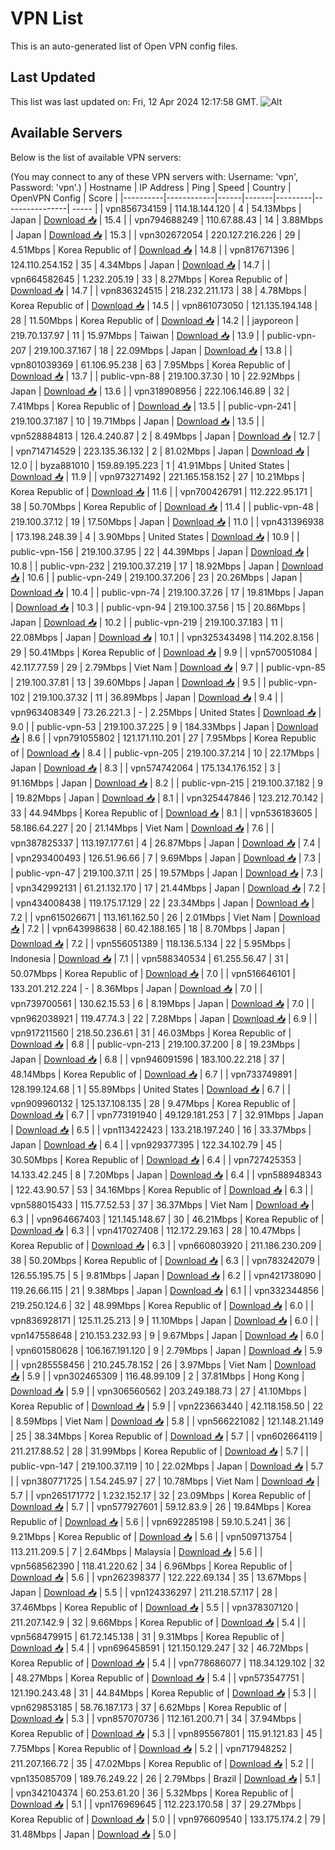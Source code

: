 # VPN List

This is an auto-generated list of Open VPN config files.

## Last Updated

This list was last updated on: Fri, 12 Apr 2024 12:17:58 GMT.
![Alt](https://repobeats.axiom.co/api/embed/186b98318ef1479477931607c1ad7d823f12451f.svg "Repobeats analytics image")

## Available Servers

Below is the list of available VPN servers:

(You may connect to any of these VPN servers with: Username: 'vpn', Password: 'vpn'.)
| Hostname | IP Address | Ping | Speed | Country | OpenVPN Config | Score |
|----------|------------|------|-------|---------|----------------| ----- |
| vpn856734159 | 114.18.144.120 | 4 | 54.13Mbps | Japan | [Download 📥](./configs/server_0_JP.ovpn) | 15.4 |
| vpn794688249 | 110.67.88.43 | 14 | 3.88Mbps | Japan | [Download 📥](./configs/server_1_JP.ovpn) | 15.3 |
| vpn302672054 | 220.127.216.226 | 29 | 4.51Mbps | Korea Republic of | [Download 📥](./configs/server_2_KR.ovpn) | 14.8 |
| vpn817671396 | 124.110.254.152 | 35 | 4.34Mbps | Japan | [Download 📥](./configs/server_3_JP.ovpn) | 14.7 |
| vpn664582645 | 1.232.205.19 | 33 | 8.27Mbps | Korea Republic of | [Download 📥](./configs/server_4_KR.ovpn) | 14.7 |
| vpn836324515 | 218.232.211.173 | 38 | 4.78Mbps | Korea Republic of | [Download 📥](./configs/server_5_KR.ovpn) | 14.5 |
| vpn861073050 | 121.135.194.148 | 28 | 11.50Mbps | Korea Republic of | [Download 📥](./configs/server_6_KR.ovpn) | 14.2 |
| jayporeon | 219.70.137.97 | 11 | 15.97Mbps | Taiwan | [Download 📥](./configs/server_7_TW.ovpn) | 13.9 |
| public-vpn-207 | 219.100.37.167 | 18 | 22.09Mbps | Japan | [Download 📥](./configs/server_8_JP.ovpn) | 13.8 |
| vpn801039369 | 61.106.95.238 | 63 | 7.95Mbps | Korea Republic of | [Download 📥](./configs/server_9_KR.ovpn) | 13.7 |
| public-vpn-88 | 219.100.37.30 | 10 | 22.92Mbps | Japan | [Download 📥](./configs/server_10_JP.ovpn) | 13.6 |
| vpn318908956 | 222.106.146.89 | 32 | 7.41Mbps | Korea Republic of | [Download 📥](./configs/server_11_KR.ovpn) | 13.5 |
| public-vpn-241 | 219.100.37.187 | 10 | 19.71Mbps | Japan | [Download 📥](./configs/server_12_JP.ovpn) | 13.5 |
| vpn528884813 | 126.4.240.87 | 2 | 8.49Mbps | Japan | [Download 📥](./configs/server_13_JP.ovpn) | 12.7 |
| vpn714714529 | 223.135.36.132 | 2 | 81.02Mbps | Japan | [Download 📥](./configs/server_14_JP.ovpn) | 12.0 |
| byza881010 | 159.89.195.223 | 1 | 41.91Mbps | United States | [Download 📥](./configs/server_15_US.ovpn) | 11.9 |
| vpn973271492 | 221.165.158.152 | 27 | 10.21Mbps | Korea Republic of | [Download 📥](./configs/server_16_KR.ovpn) | 11.6 |
| vpn700426791 | 112.222.95.171 | 38 | 50.70Mbps | Korea Republic of | [Download 📥](./configs/server_17_KR.ovpn) | 11.4 |
| public-vpn-48 | 219.100.37.12 | 19 | 17.50Mbps | Japan | [Download 📥](./configs/server_18_JP.ovpn) | 11.0 |
| vpn431396938 | 173.198.248.39 | 4 | 3.90Mbps | United States | [Download 📥](./configs/server_19_US.ovpn) | 10.9 |
| public-vpn-156 | 219.100.37.95 | 22 | 44.39Mbps | Japan | [Download 📥](./configs/server_20_JP.ovpn) | 10.8 |
| public-vpn-232 | 219.100.37.219 | 17 | 18.92Mbps | Japan | [Download 📥](./configs/server_21_JP.ovpn) | 10.6 |
| public-vpn-249 | 219.100.37.206 | 23 | 20.26Mbps | Japan | [Download 📥](./configs/server_22_JP.ovpn) | 10.4 |
| public-vpn-74 | 219.100.37.26 | 17 | 19.81Mbps | Japan | [Download 📥](./configs/server_23_JP.ovpn) | 10.3 |
| public-vpn-94 | 219.100.37.56 | 15 | 20.86Mbps | Japan | [Download 📥](./configs/server_24_JP.ovpn) | 10.2 |
| public-vpn-219 | 219.100.37.183 | 11 | 22.08Mbps | Japan | [Download 📥](./configs/server_25_JP.ovpn) | 10.1 |
| vpn325343498 | 114.202.8.156 | 29 | 50.41Mbps | Korea Republic of | [Download 📥](./configs/server_26_KR.ovpn) | 9.9 |
| vpn570051084 | 42.117.77.59 | 29 | 2.79Mbps | Viet Nam | [Download 📥](./configs/server_27_VN.ovpn) | 9.7 |
| public-vpn-85 | 219.100.37.81 | 13 | 39.60Mbps | Japan | [Download 📥](./configs/server_28_JP.ovpn) | 9.5 |
| public-vpn-102 | 219.100.37.32 | 11 | 36.89Mbps | Japan | [Download 📥](./configs/server_29_JP.ovpn) | 9.4 |
| vpn963408349 | 73.26.221.3 | - | 2.25Mbps | United States | [Download 📥](./configs/server_30_US.ovpn) | 9.0 |
| public-vpn-53 | 219.100.37.225 | 9 | 184.33Mbps | Japan | [Download 📥](./configs/server_31_JP.ovpn) | 8.6 |
| vpn791055802 | 121.171.110.201 | 27 | 7.95Mbps | Korea Republic of | [Download 📥](./configs/server_32_KR.ovpn) | 8.4 |
| public-vpn-205 | 219.100.37.214 | 10 | 22.17Mbps | Japan | [Download 📥](./configs/server_33_JP.ovpn) | 8.3 |
| vpn574742064 | 175.134.176.152 | 3 | 91.16Mbps | Japan | [Download 📥](./configs/server_34_JP.ovpn) | 8.2 |
| public-vpn-215 | 219.100.37.182 | 9 | 19.82Mbps | Japan | [Download 📥](./configs/server_35_JP.ovpn) | 8.1 |
| vpn325447846 | 123.212.70.142 | 33 | 44.94Mbps | Korea Republic of | [Download 📥](./configs/server_36_KR.ovpn) | 8.1 |
| vpn536183605 | 58.186.64.227 | 20 | 21.14Mbps | Viet Nam | [Download 📥](./configs/server_37_VN.ovpn) | 7.6 |
| vpn387825337 | 113.197.177.61 | 4 | 26.87Mbps | Japan | [Download 📥](./configs/server_38_JP.ovpn) | 7.4 |
| vpn293400493 | 126.51.96.66 | 7 | 9.69Mbps | Japan | [Download 📥](./configs/server_39_JP.ovpn) | 7.3 |
| public-vpn-47 | 219.100.37.11 | 25 | 19.57Mbps | Japan | [Download 📥](./configs/server_40_JP.ovpn) | 7.3 |
| vpn342992131 | 61.21.132.170 | 17 | 21.44Mbps | Japan | [Download 📥](./configs/server_41_JP.ovpn) | 7.2 |
| vpn434008438 | 119.175.17.129 | 22 | 23.34Mbps | Japan | [Download 📥](./configs/server_42_JP.ovpn) | 7.2 |
| vpn615026671 | 113.161.162.50 | 26 | 2.01Mbps | Viet Nam | [Download 📥](./configs/server_43_VN.ovpn) | 7.2 |
| vpn643998638 | 60.42.188.165 | 18 | 8.70Mbps | Japan | [Download 📥](./configs/server_44_JP.ovpn) | 7.2 |
| vpn556051389 | 118.136.5.134 | 22 | 5.95Mbps | Indonesia | [Download 📥](./configs/server_45_ID.ovpn) | 7.1 |
| vpn588340534 | 61.255.56.47 | 31 | 50.07Mbps | Korea Republic of | [Download 📥](./configs/server_46_KR.ovpn) | 7.0 |
| vpn516646101 | 133.201.212.224 | - | 8.36Mbps | Japan | [Download 📥](./configs/server_47_JP.ovpn) | 7.0 |
| vpn739700561 | 130.62.15.53 | 6 | 8.19Mbps | Japan | [Download 📥](./configs/server_48_JP.ovpn) | 7.0 |
| vpn962038921 | 119.47.74.3 | 22 | 7.28Mbps | Japan | [Download 📥](./configs/server_49_JP.ovpn) | 6.9 |
| vpn917211560 | 218.50.236.61 | 31 | 46.03Mbps | Korea Republic of | [Download 📥](./configs/server_50_KR.ovpn) | 6.8 |
| public-vpn-213 | 219.100.37.200 | 8 | 19.23Mbps | Japan | [Download 📥](./configs/server_51_JP.ovpn) | 6.8 |
| vpn946091596 | 183.100.22.218 | 37 | 48.14Mbps | Korea Republic of | [Download 📥](./configs/server_52_KR.ovpn) | 6.7 |
| vpn733749891 | 128.199.124.68 | 1 | 55.89Mbps | United States | [Download 📥](./configs/server_53_US.ovpn) | 6.7 |
| vpn909960132 | 125.137.108.135 | 28 | 9.47Mbps | Korea Republic of | [Download 📥](./configs/server_54_KR.ovpn) | 6.7 |
| vpn773191940 | 49.129.181.253 | 7 | 32.91Mbps | Japan | [Download 📥](./configs/server_55_JP.ovpn) | 6.5 |
| vpn113422423 | 133.218.197.240 | 16 | 33.37Mbps | Japan | [Download 📥](./configs/server_56_JP.ovpn) | 6.4 |
| vpn929377395 | 122.34.102.79 | 45 | 30.50Mbps | Korea Republic of | [Download 📥](./configs/server_57_KR.ovpn) | 6.4 |
| vpn727425353 | 14.133.42.245 | 8 | 7.20Mbps | Japan | [Download 📥](./configs/server_58_JP.ovpn) | 6.4 |
| vpn588948343 | 122.43.90.57 | 53 | 34.16Mbps | Korea Republic of | [Download 📥](./configs/server_59_KR.ovpn) | 6.3 |
| vpn588015433 | 115.77.52.53 | 37 | 36.37Mbps | Viet Nam | [Download 📥](./configs/server_60_VN.ovpn) | 6.3 |
| vpn964667403 | 121.145.148.67 | 30 | 46.21Mbps | Korea Republic of | [Download 📥](./configs/server_61_KR.ovpn) | 6.3 |
| vpn417027408 | 112.172.29.163 | 28 | 10.47Mbps | Korea Republic of | [Download 📥](./configs/server_62_KR.ovpn) | 6.3 |
| vpn660803920 | 211.186.230.209 | 38 | 50.20Mbps | Korea Republic of | [Download 📥](./configs/server_63_KR.ovpn) | 6.3 |
| vpn783242079 | 126.55.195.75 | 5 | 9.81Mbps | Japan | [Download 📥](./configs/server_64_JP.ovpn) | 6.2 |
| vpn421738090 | 119.26.66.115 | 21 | 9.38Mbps | Japan | [Download 📥](./configs/server_65_JP.ovpn) | 6.1 |
| vpn332344856 | 219.250.124.6 | 32 | 48.99Mbps | Korea Republic of | [Download 📥](./configs/server_66_KR.ovpn) | 6.0 |
| vpn836928171 | 125.11.25.213 | 9 | 11.10Mbps | Japan | [Download 📥](./configs/server_67_JP.ovpn) | 6.0 |
| vpn147558648 | 210.153.232.93 | 9 | 9.67Mbps | Japan | [Download 📥](./configs/server_68_JP.ovpn) | 6.0 |
| vpn601580628 | 106.167.191.120 | 9 | 2.79Mbps | Japan | [Download 📥](./configs/server_69_JP.ovpn) | 5.9 |
| vpn285558456 | 210.245.78.152 | 26 | 3.97Mbps | Viet Nam | [Download 📥](./configs/server_70_VN.ovpn) | 5.9 |
| vpn302465309 | 116.48.99.109 | 2 | 37.81Mbps | Hong Kong | [Download 📥](./configs/server_71_HK.ovpn) | 5.9 |
| vpn306560562 | 203.249.188.73 | 27 | 41.10Mbps | Korea Republic of | [Download 📥](./configs/server_72_KR.ovpn) | 5.9 |
| vpn223663440 | 42.118.158.50 | 22 | 8.59Mbps | Viet Nam | [Download 📥](./configs/server_73_VN.ovpn) | 5.8 |
| vpn566221082 | 121.148.21.149 | 25 | 38.34Mbps | Korea Republic of | [Download 📥](./configs/server_74_KR.ovpn) | 5.7 |
| vpn602664119 | 211.217.88.52 | 28 | 31.99Mbps | Korea Republic of | [Download 📥](./configs/server_75_KR.ovpn) | 5.7 |
| public-vpn-147 | 219.100.37.119 | 10 | 22.02Mbps | Japan | [Download 📥](./configs/server_76_JP.ovpn) | 5.7 |
| vpn380771725 | 1.54.245.97 | 27 | 10.78Mbps | Viet Nam | [Download 📥](./configs/server_77_VN.ovpn) | 5.7 |
| vpn265171772 | 1.232.152.17 | 32 | 23.09Mbps | Korea Republic of | [Download 📥](./configs/server_78_KR.ovpn) | 5.7 |
| vpn577927601 | 59.12.83.9 | 26 | 19.84Mbps | Korea Republic of | [Download 📥](./configs/server_79_KR.ovpn) | 5.6 |
| vpn692285198 | 59.10.5.241 | 36 | 9.21Mbps | Korea Republic of | [Download 📥](./configs/server_80_KR.ovpn) | 5.6 |
| vpn509713754 | 113.211.209.5 | 7 | 2.64Mbps | Malaysia | [Download 📥](./configs/server_81_MY.ovpn) | 5.6 |
| vpn568562390 | 118.41.220.62 | 34 | 6.96Mbps | Korea Republic of | [Download 📥](./configs/server_82_KR.ovpn) | 5.6 |
| vpn262398377 | 122.222.69.134 | 35 | 13.67Mbps | Japan | [Download 📥](./configs/server_83_JP.ovpn) | 5.5 |
| vpn124336297 | 211.218.57.117 | 28 | 37.46Mbps | Korea Republic of | [Download 📥](./configs/server_84_KR.ovpn) | 5.5 |
| vpn378307120 | 211.207.142.9 | 32 | 9.66Mbps | Korea Republic of | [Download 📥](./configs/server_85_KR.ovpn) | 5.4 |
| vpn568479915 | 61.72.145.138 | 31 | 9.31Mbps | Korea Republic of | [Download 📥](./configs/server_86_KR.ovpn) | 5.4 |
| vpn696458591 | 121.150.129.247 | 32 | 46.72Mbps | Korea Republic of | [Download 📥](./configs/server_87_KR.ovpn) | 5.4 |
| vpn778686077 | 118.34.129.102 | 32 | 48.27Mbps | Korea Republic of | [Download 📥](./configs/server_88_KR.ovpn) | 5.4 |
| vpn573547751 | 121.190.243.48 | 31 | 44.84Mbps | Korea Republic of | [Download 📥](./configs/server_89_KR.ovpn) | 5.3 |
| vpn629853185 | 58.76.187.173 | 37 | 6.62Mbps | Korea Republic of | [Download 📥](./configs/server_90_KR.ovpn) | 5.3 |
| vpn857070736 | 112.161.200.71 | 34 | 37.94Mbps | Korea Republic of | [Download 📥](./configs/server_91_KR.ovpn) | 5.3 |
| vpn895567801 | 115.91.121.83 | 45 | 7.75Mbps | Korea Republic of | [Download 📥](./configs/server_92_KR.ovpn) | 5.2 |
| vpn717948252 | 211.207.166.72 | 35 | 47.02Mbps | Korea Republic of | [Download 📥](./configs/server_93_KR.ovpn) | 5.2 |
| vpn135085709 | 189.76.249.22 | 26 | 2.79Mbps | Brazil | [Download 📥](./configs/server_94_BR.ovpn) | 5.1 |
| vpn342104374 | 60.253.61.20 | 36 | 5.32Mbps | Korea Republic of | [Download 📥](./configs/server_95_KR.ovpn) | 5.1 |
| vpn176969645 | 112.223.170.58 | 37 | 29.27Mbps | Korea Republic of | [Download 📥](./configs/server_96_KR.ovpn) | 5.0 |
| vpn976609540 | 133.175.174.2 | 79 | 31.48Mbps | Japan | [Download 📥](./configs/server_97_JP.ovpn) | 5.0 |
